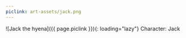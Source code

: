 ```yaml
---
piclink: art-assets/jack.png
---
```

![Jack the hyena]({{ page.piclink }}){: loading="lazy"}
Character: Jack